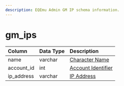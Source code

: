 ```yaml
---
description: EQEmu Admin GM IP schema information.
---
```


# gm\_ips

| Column | Data Type | Description |
| :--- | :--- | :--- |
| name | varchar | [Character Name](../characters/character_data.md) |
| account\_id | int | [Account Identifier](../account/account.md) |
| ip\_address | varchar | [IP Address](../account/account_ip.md) |

